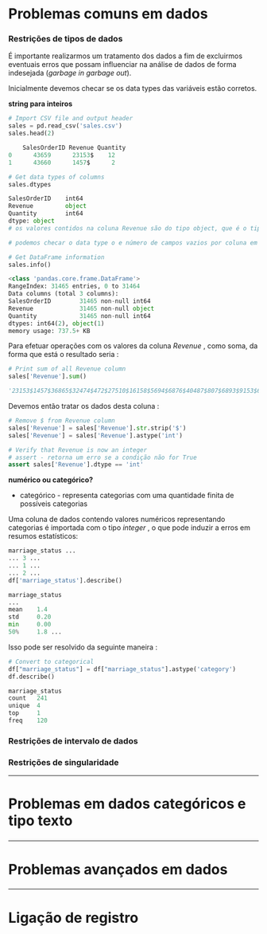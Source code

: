 # Problemas comuns em dados
 
### Restrições de tipos de dados

É importante realizarmos um tratamento dos dados a fim de excluirmos eventuais erros que possam influenciar na análise de dados de forma indesejada (_garbage in garbage out_). 

Inicialmente devemos checar se os data types das variáveis estão corretos.

**string para inteiros**
```python
# Import CSV file and output header
sales = pd.read_csv('sales.csv')
sales.head(2)

    SalesOrderID Revenue Quantity
0      43659      23153$    12
1      43660      1457$      2

# Get data types of columns
sales.dtypes

SalesOrderID    int64
Revenue         object
Quantity        int64
dtype: object
# os valores contidos na coluna Revenue são do tipo object, que é o tipo utilizado pelo Pandas para armazenar strings

# podemos checar o data type o e número de campos vazios por coluna em um dataframe

# Get DataFrame information
sales.info()

<class 'pandas.core.frame.DataFrame'>
RangeIndex: 31465 entries, 0 to 31464
Data columns (total 3 columns):
SalesOrderID        31465 non-null int64
Revenue             31465 non-null object
Quantity            31465 non-null int64
dtypes: int64(2), object(1)
memory usage: 737.5+ KB
```
Para efetuar operações com os valores da coluna _Revenue_ , como soma, da forma que está  o resultado seria :
```python
# Print sum of all Revenue column
sales['Revenue'].sum()

'23153$1457$36865$32474$472$27510$16158$5694$6876$40487$807$6893$9153$6895$4216..
```
Devemos então tratar os dados desta coluna :
```python
# Remove $ from Revenue column
sales['Revenue'] = sales['Revenue'].str.strip('$')
sales['Revenue'] = sales['Revenue'].astype('int')

# Verify that Revenue is now an integer 
# assert - retorna um erro se a condição não for True
assert sales['Revenue'].dtype == 'int'
```

**numérico ou categórico?**

* categórico - representa categorias com uma quantidade finita de possíveis categorias 

Uma coluna de dados contendo valores numéricos representando categorias é importada com o tipo _integer_ , o que pode induzir a erros em resumos estatísticos:  
```python
marriage_status ...
... 3 ...
... 1 ...
... 2 ...
df['marriage_status'].describe()

marriage_status
...
mean    1.4
std     0.20
min     0.00
50%     1.8 ...

```
Isso pode ser resolvido da seguinte maneira :
```python
# Convert to categorical
df["marriage_status"] = df["marriage_status"].astype('category')
df.describe()

marriage_status
count   241
unique  4
top     1
freq    120
```

### Restrições de intervalo de dados

### Restrições de singularidade
___

# Problemas em dados categóricos e tipo texto

### 

###

###

___

# Problemas avançados em dados

###

###

###
___

# Ligação de registro

###

###

###

